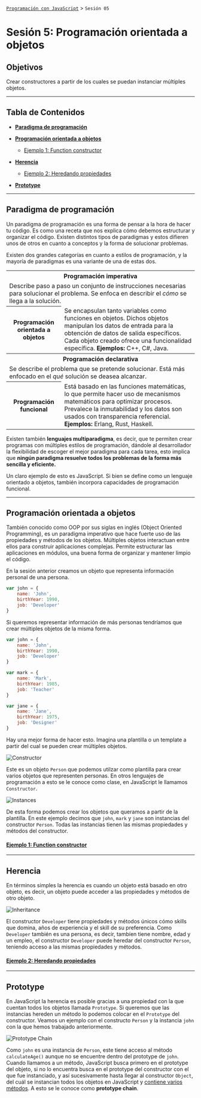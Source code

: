 
[`Programación con JavaScript`](../Readme.md) > `Sesión 05`

# Sesión 5: Programación orientada a objetos

## Objetivos

Crear constructores a partir de los cuales se puedan instanciar múltiples objetos.

---

## Tabla de Contenidos

- **[Paradigma de programación](#paradigma-de-programación)**

- **[Programación orientada a objetos](#programación-orientada-a-objetos)**

	- [Ejemplo 1: Function constructor](./Ejemplo-01)

- **[Herencia](#herencia)**

	- [Ejemplo 2: Heredando propiedades](./Ejemplo-02)

- **[Prototype](#prototype)**

---

## Paradigma de programación

Un paradigma de programación es una forma de pensar a la hora de hacer tu código.
Es como una receta que nos explica cómo debemos estructurar y organizar el código.
Existen distintos tipos de paradigmas y estos difieren unos de otros en cuanto a
conceptos y la forma de solucionar problemas.

Existen dos grandes categorías en cuanto a estilos de programación, y la mayoría de
paradigmas es una variante de una de estas dos.

<table>
  <tr>
    <th colspan="2">Programación imperativa</th>
  </tr>
  <tr>
    <td colspan="2">Describe paso a paso un conjunto de instrucciones necesarias para solucionar el problema. Se enfoca en describir el <i>cómo</i> se llega a la solución.</td>
  </tr>
  <tr>
    <th>Programación orientada a objetos</th>
    <td>Se encapsulan tanto variables como funciones en objetos. Dichos objetos manipulan los datos de entrada para la obtención de datos de salida específicos. Cada objeto creado ofrece una funcionalidad específica. <strong>Ejemplos:</strong> C++, C#, Java.</td>
  </tr>
  <tr>
    <th colspan="2">Programación declarativa</th>
  </tr>
  <tr>
    <td colspan="2">Se describe el problema que se pretende solucionar. Está más enfocado en el <i>qué</i> solución se deasea alcanzar.</td>
  </tr>
  <tr>
    <th>Programación funcional</th>
    <td>Está basado en las funciones matemáticas, lo que permite hacer uso de mecanismos matemáticos para optimizar procesos. Prevalece la inmutabilidad y los datos son usados con transparencia referencial. <strong>Ejemplos:</strong> Erlang, Rust, Haskell.</td>
  </tr>
</table>

Existen también **lenguajes multiparadigma**, es decir, que te permiten crear programas
con múltiples estilos de programación, dándole al desarrollador la flexibilidad de
escoger el mejor paradigma para cada tarea, esto implica que **ningún paradigma resuelve
todos los problemas de la forma más sencilla y eficiente.**

Un claro ejemplo de esto es JavaScript. Si bien se define como un lenguaje orientado
a objetos, también incorpora capacidades de programación funcional.

---

## Programación orientada a objetos

También conocido como OOP por sus siglas en inglés (Object Oriented Programming), es un paradigma imperativo que hace fuerte uso de las propiedades y métodos de los objetos. Múltiples objetos interactuan entre ellos para construir aplicaciones complejas. Permite estructurar las aplicaciones en módulos, una buena forma de organizar y mantener limpio el código.

En la sesión anterior creamos un objeto que representa información personal de una persona.

```javascript
var john = {
	name: 'John',
	birthYear: 1990,
	job: 'Developer'
}
```

Si queremos representar información de más personas tendríamos que crear múltiples objetos de la misma forma.

```javascript
var john = {
	name: 'John',
	birthYear: 1990,
	job: 'Developer'
}

var mark = {
	name: 'Mark',
	birthYear: 1985,
	job: 'Teacher'
}

var jane = {
	name: 'Jane',
	birthYear: 1975,
	job: 'Designer'
}
```

Hay una mejor forma de hacer esto. Imagina una plantilla o un template a partir del cual se pueden crear múltiples objetos.

![Constructor](./assets/constructor.png)

Este es un objeto `Person` que podemos utilzar como plantilla para crear varios objetos que representen personas. En otros lenguajes de programación a esto se le conoce como clase, en JavaScript le llamamos `Constructor`.

![Instances](./assets/instances.png)

De esta forma podemos crear los objetos que queramos a partir de la plantilla. En este ejemplo decimos que `john`, `mark` y `jane` son instancias del constructor `Person`. Todas las instancias tienen las mismas propiedades y métodos del constructor.

#### [Ejemplo 1: Function constructor](./Ejemplo-01)

---

## Herencia

En términos simples la herencia es cuando un objeto está basado en otro objeto, es decir, un objeto puede acceder a las propiedades y métodos de otro objeto.

![Inheritance](./assets/inheritance.png)

El constructor `Developer` tiene propiedades y métodos únicos cómo skills que domina, años de experiencia y el skill de su preferencia. Como `Developer` también es una persona, es decir, tambíen tiene nombre, edad y un empleo, el constructor `Developer` puede heredar del constructor `Person`, teniendo acceso a las mismas propiedades y métodos.

#### [Ejemplo 2: Heredando propiedades](./Ejemplo-02)

---

## Prototype

En JavaScript la herencia es posible gracias a una propiedad con la que cuentan todos los objetos llamada `Prototype`. Si queremos que las instancias hereden un método lo podemos colocar en el `Prototype` del constructor. Veamos un ejemplo con el constructo `Person` y la instancia `john` con la que hemos trabajado anteriormente.

![Prototype Chain](./assets/prototype-chain.png)

Como `john` es una instancia de `Person`, este tiene acceso al método `calculateAge()` aunque no se encuentre dentro del prototype de `john`. Cuando llamamos a un método, JavaScript busca primero en el prototype del objeto, si no lo encuentra busca en el prototype del constructor con el que fue instanciado, y así sucesivamente hasta llegar al constructor `Object`, del cuál se instancian todos los objetos en JavaScript y [contiene varios métodos](https://developer.mozilla.org/es/docs/Web/JavaScript/Referencia/Objetos_globales/Object). A esto se le conoce como **prototype chain**.
